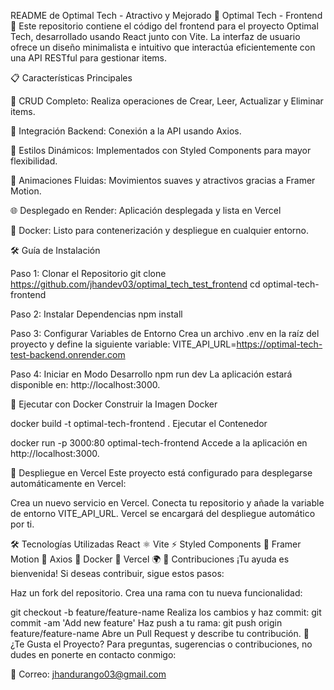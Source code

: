 README de Optimal Tech - Atractivo y Mejorado
🌟 Optimal Tech - Frontend 🌟
Este repositorio contiene el código del frontend para el proyecto Optimal Tech, desarrollado usando React junto con Vite. La interfaz de usuario ofrece un diseño minimalista e intuitivo que interactúa eficientemente con una API RESTful para gestionar items.

📋 Características Principales

🚀 CRUD Completo: Realiza operaciones de Crear, Leer, Actualizar y Eliminar items.

🔗 Integración Backend: Conexión a la API usando Axios.

🎨 Estilos Dinámicos: Implementados con Styled Components para mayor flexibilidad.

💫 Animaciones Fluidas: Movimientos suaves y atractivos gracias a Framer Motion.

🌐 Desplegado en Render: Aplicación desplegada y lista en Vercel

🐳 Docker: Listo para contenerización y despliegue en cualquier entorno.

🛠️ Guía de Instalación

Paso 1: Clonar el Repositorio
git clone https://github.com/jhandev03/optimal_tech_test_frontend
cd optimal-tech-frontend

Paso 2: Instalar Dependencias
npm install

Paso 3: Configurar Variables de Entorno
Crea un archivo .env en la raíz del proyecto y define la siguiente variable:
VITE_API_URL=https://optimal-tech-test-backend.onrender.com

Paso 4: Iniciar en Modo Desarrollo
npm run dev
La aplicación estará disponible en: http://localhost:3000.

🐋 Ejecutar con Docker
Construir la Imagen Docker

docker build -t optimal-tech-frontend .
Ejecutar el Contenedor

docker run -p 3000:80 optimal-tech-frontend
Accede a la aplicación en http://localhost:3000.

🚀 Despliegue en Vercel
Este proyecto está configurado para desplegarse automáticamente en Vercel:

Crea un nuevo servicio en Vercel.
Conecta tu repositorio y añade la variable de entorno VITE_API_URL.
Vercel se encargará del despliegue automático por ti.


🛠️ Tecnologías Utilizadas
React ⚛️
Vite ⚡
Styled Components 💅
Framer Motion 🎥
Axios 🔗
Docker 🐳
Vercel 🌍
🤝 Contribuciones
¡Tu ayuda es bienvenida! Si deseas contribuir, sigue estos pasos:

Haz un fork del repositorio.
Crea una rama con tu nueva funcionalidad:

git checkout -b feature/feature-name
Realiza los cambios y haz commit:
git commit -am 'Add new feature'
Haz push a tu rama:
git push origin feature/feature-name
Abre un Pull Request y describe tu contribución.
💖 ¿Te Gusta el Proyecto?
Para preguntas, sugerencias o contribuciones, no dudes en ponerte en contacto conmigo:

📧 Correo: jhandurango03@gmail.com

